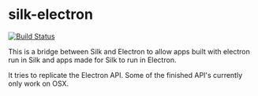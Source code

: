 # silk-electron
[![Build Status](https://travis-ci.org/Silk-GUI/silk-electron.svg?branch=master)](https://travis-ci.org/Silk-GUI/silk-electron)

This is a bridge between Silk and Electron to allow apps built with
electron run in Silk and apps made for Silk to run in Electron.

It tries to replicate the Electron API. Some of the finished API's currently only work on OSX.
